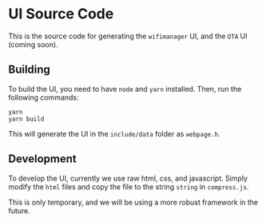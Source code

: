 # UI Source Code

This is the source code for generating the `wifimanager` UI, and the `OTA` UI (coming soon).

## Building

To build the UI, you need to have `node` and `yarn` installed. Then, run the following commands:

    yarn
    yarn build

This will generate the UI in the `include/data` folder as `webpage.h`.

## Development

To develop the UI, currently we use raw html, css, and javascript. Simply modify the `html` files and copy the file to the string `string` in `compress.js`.

This is only temporary, and we will be using a more robust framework in the future.
